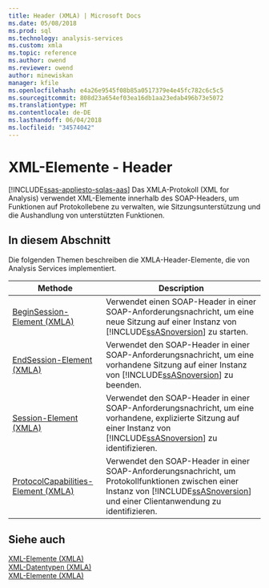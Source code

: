 ```yaml
---
title: Header (XMLA) | Microsoft Docs
ms.date: 05/08/2018
ms.prod: sql
ms.technology: analysis-services
ms.custom: xmla
ms.topic: reference
ms.author: owend
ms.reviewer: owend
author: minewiskan
manager: kfile
ms.openlocfilehash: e4a26e9545f08b85a0517379e4e45fc782c6c5c5
ms.sourcegitcommit: 808d23a654ef03ea16db1aa23edab496b73e5072
ms.translationtype: MT
ms.contentlocale: de-DE
ms.lasthandoff: 06/04/2018
ms.locfileid: "34574042"
---
```

# <a name="xml-elements---headers"></a>XML-Elemente - Header
[!INCLUDE[ssas-appliesto-sqlas-aas](../../../includes/ssas-appliesto-sqlas-aas.md)]
  Das XMLA-Protokoll (XML for Analysis) verwendet XML-Elemente innerhalb des SOAP-Headers, um Funktionen auf Protokollebene zu verwalten, wie Sitzungsunterstützung und die Aushandlung von unterstützten Funktionen.  
  
## <a name="in-this-section"></a>In diesem Abschnitt  
 Die folgenden Themen beschreiben die XMLA-Header-Elemente, die von Analysis Services implementiert.  
  
|Methode|Description|  
|------------|-----------------|  
|[BeginSession-Element &#40;XMLA&#41;](../../../analysis-services/xmla/xml-elements-headers/beginsession-element-xmla.md)|Verwendet einen SOAP-Header in einer SOAP-Anforderungsnachricht, um eine neue Sitzung auf einer Instanz von [!INCLUDE[ssASnoversion](../../../includes/ssasnoversion-md.md)] zu starten.|  
|[EndSession-Element &#40;XMLA&#41;](../../../analysis-services/xmla/xml-elements-headers/endsession-element-xmla.md)|Verwendet den SOAP-Header in einer SOAP-Anforderungsnachricht, um eine vorhandene Sitzung auf einer Instanz von [!INCLUDE[ssASnoversion](../../../includes/ssasnoversion-md.md)] zu beenden.|  
|[Session-Element &#40;XMLA&#41;](../../../analysis-services/xmla/xml-elements-headers/session-element-xmla.md)|Verwendet den SOAP-Header in einer SOAP-Anforderungsnachricht, um eine vorhandene, explizierte Sitzung auf einer Instanz von [!INCLUDE[ssASnoversion](../../../includes/ssasnoversion-md.md)] zu identifizieren.|  
|[ProtocolCapabilities-Element &#40;XMLA&#41;](../../../analysis-services/xmla/xml-elements-headers/protocolcapabilities-element-xmla.md)|Verwendet den SOAP-Header in einer SOAP-Anforderungsnachricht, um Protokollfunktionen zwischen einer Instanz von [!INCLUDE[ssASnoversion](../../../includes/ssasnoversion-md.md)] und einer Clientanwendung zu identifizieren.|  
  
## <a name="see-also"></a>Siehe auch
 [XML-Elemente &#40;XMLA&#41;](http://msdn.microsoft.com/library/40ab2360-efb6-4ba6-bf23-e84964e51008)   
 [XML-Datentypen &#40;XMLA&#41;](../../../analysis-services/xmla/xml-data-types/xml-data-types-xmla.md)   
 [XML-Elemente &#40;XMLA&#41;](http://msdn.microsoft.com/library/40ab2360-efb6-4ba6-bf23-e84964e51008)  
  
  
